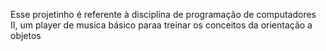 Esse projetinho é referente à disciplina de programação de computadores II, um player de musica  básico paraa treinar os conceitos da orientação a objetos
